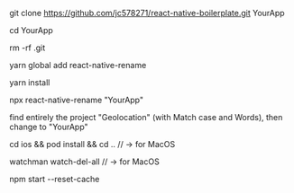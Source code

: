 git clone https://github.com/jc578271/react-native-boilerplate.git YourApp

cd YourApp

rm -rf .git

yarn global add react-native-rename

yarn install

npx react-native-rename "YourApp"

find entirely the project "Geolocation" (with Match case and Words), then change to "YourApp"

cd ios && pod install && cd .. // -> for MacOS
  
watchman watch-del-all // -> for MacOS
  
npm start --reset-cache
